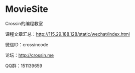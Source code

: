 # MovieSite

Crossin的编程教室

课程文章汇总：http://115.29.188.128/static/wechat/index.html

微信ID：crossincode

论坛：http://crossin.me

QQ群：151139659
